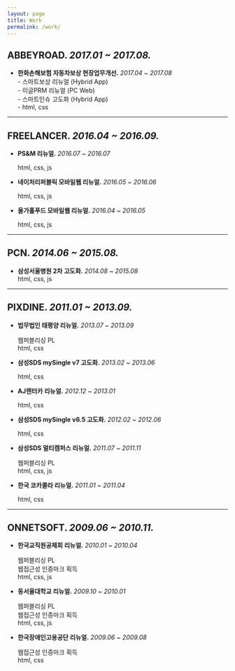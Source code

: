 ```yaml
---
layout: page
title: Work
permalink: /work/
---
```



## ABBEYROAD. _2017.01 ~ 2017.08._

- **한화손해보험 자동차보상 현장업무개선.** _2017.04 ~ 2017.08_
  <div>
  - 스마트보상 리뉴얼 (Hybrid App)<br>
  - 이글PRM 리뉴얼 (PC Web)<br>
  - 스마트인슈 고도화 (Hybrid App)<br>
  - html, css
  </div>

- - -


## FREELANCER. _2016.04 ~ 2016.09._

- **PS&M 리뉴얼.**  _2016.07 ~ 2016.07_
  <div>
  html, css, js
  </div>

- **네이처리퍼블릭 모바일웹 리뉴얼.**  _2016.05 ~ 2016.06_
  <div>
  html, css, js
  </div>

- **올가홀푸드 모바일웹 리뉴얼.**  _2016.04 ~ 2016.05_
  <div>
  html, css, js
  </div>


- - -


## PCN. _2014.06 ~ 2015.08._

- **삼성서울병원 2차 고도화.**  _2014.08  ~ 2015.08_
  <div>
  html, css, js
  </div>


- - -


## PIXDINE. _2011.01 ~ 2013.09._

- **법무법인 태평양 리뉴얼.** _2013.07 ~ 2013.09_
  <div>
  웹퍼블리싱 PL<br>
  html, css<br>
  </div>

- **삼성SDS mySingle v7 고도화.**  _2013.02 ~ 2013.06_
  <div>
  html, css<br>
  </div>

- **AJ렌터카 리뉴얼.**  _2012.12 ~ 2013.01_
  <div>
  html, css<br>
  </div>

- **삼성SDS mySingle v6.5 고도화.**  _2012.02 ~ 2012.06_
  <div>
  html, css<br>
  </div>

- **삼성SDS 멀티캠퍼스 리뉴얼.**  _2011.07 ~ 2011.11_
  <div>
  웹퍼블리싱 PL<br>
  html, css, js<br>
  </div>

- **한국 코카콜라 리뉴얼.**  _2011.01 ~ 2011.04_
  <div>
  html, css<br>
  </div>


- - -


## ONNETSOFT. _2009.06 ~ 2010.11._

- **한국교직원공제회 리뉴얼.**  _2010.01 ~ 2010.04_
  <div>
  웹퍼블리싱 PL<br>
  웹접근성 인증마크 획득<br>
  html, css, js<br>
  </div>

- **동서울대학교 리뉴얼.**  _2009.10 ~ 2010.01_
  <div>
  웹퍼블리싱 PL<br>
  웹접근성 인증마크 획득<br>
  html, css, js<br>
  </div>

- **한국장애인고용공단 리뉴얼.**  _2009.06 ~ 2009.08_
  <div>
  웹접근성 인증마크 획득<br>
  html, css<br>
  </div>
